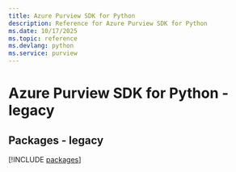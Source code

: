 ```yaml
---
title: Azure Purview SDK for Python
description: Reference for Azure Purview SDK for Python
ms.date: 10/17/2025
ms.topic: reference
ms.devlang: python
ms.service: purview
---
```

# Azure Purview SDK for Python - legacy
## Packages - legacy
[!INCLUDE [packages](purview-index.md)]